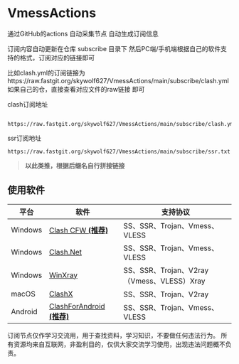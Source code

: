 # VmessActions
通过GitHub的actions 自动采集节点 
自动生成订阅信息

订阅内容自动更新在仓库 subscribe 目录下
然后PC端/手机端根据自己的软件支持的格式，订阅对应的链接即可

比如clash.yml的订阅链接为https://raw.fastgit.org/skywolf627/VmessActions/main/subscribe/clash.yml  
如果自己的仓，直接查看对应文件的raw链接 即可


clash订阅地址 

```
 https://raw.fastgit.org/skywolf627/VmessActions/main/subscribe/clash.yml
```
ssr订阅地址 
```
https://raw.fastgit.org/skywolf627/VmessActions/main/subscribe/ssr.txt
```
> **以此类推，根据后缀名自行拼接链接**



## 使用软件

| 平台                    | 软件                                                         | 支持协议                                                     |
| ----------------------- | ------------------------------------------------------------ | ------------------------------------------------------------ |
| Windows                 | [Clash CFW  **(推荐)**](https://github.com/Fndroid/clash_for_windows_pkg/releases) | SS、SSR、Trojan、Vmess、VLESS                                |
| Windows                 | [Clash.Net](https://github.com/ClashDotNetFramework/ClashDotNetFramework/releases/) | SS、SSR、Trojan、Vmess、VLESS                                |
| Windows                 | [WinXray](https://github.com/TheMRLL/winxray/releases)       | SS、SSR、Trojan、V2ray（Vmess、VLESS）Xray                   |
| macOS                   | [ClashX](https://github.com/yichengchen/clashX/releases)     | SS、SSR、Trojan、V2ray                                       |
| Android                 | [ClashForAndroid  **(推荐)**](https://github.com/Kr328/ClashForAndroid/releases) | SS、SSR、Trojan、Vmess、VLESS                                |


订阅节点仅作学习交流用，用于查找资料，学习知识，不要做任何违法行为。
所有资源均来自互联网，非盈利目的，仅供大家交流学习使用，出现违法问题概不负责。
